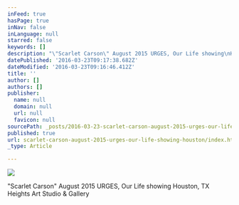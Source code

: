 ```yaml
---
inFeed: true
hasPage: true
inNav: false
inLanguage: null
starred: false
keywords: []
description: "\"Scarlet Carson\" August 2015 URGES, Our Life showing\nHouston, TX Heights Art Studio & Gallery\_"
datePublished: '2016-03-23T09:17:38.682Z'
dateModified: '2016-03-23T09:16:46.412Z'
title: ''
author: []
authors: []
publisher:
  name: null
  domain: null
  url: null
  favicon: null
sourcePath: _posts/2016-03-23-scarlet-carson-august-2015-urges-our-life-showing-houston.md
published: true
url: scarlet-carson-august-2015-urges-our-life-showing-houston/index.html
_type: Article

---
```

![](https://the-grid-user-content.s3-us-west-2.amazonaws.com/61de7ca9-6523-4566-91b3-1e358275f963.jpg)

"Scarlet Carson" August 2015 URGES, Our Life showing
Houston, TX Heights Art Studio & Gallery